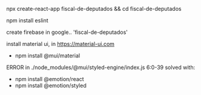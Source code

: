 npx create-react-app fiscal-de-deputados && cd fiscal-de-deputados

npm install eslint

create firebase in google.. 'fiscal-de-deputados'

install material ui, in https://material-ui.com
- npm install @mui/material

ERROR in ./node_modules/@mui/styled-engine/index.js 6:0-39
solved with:
- npm install @emotion/react
- npm install @emotion/styled

